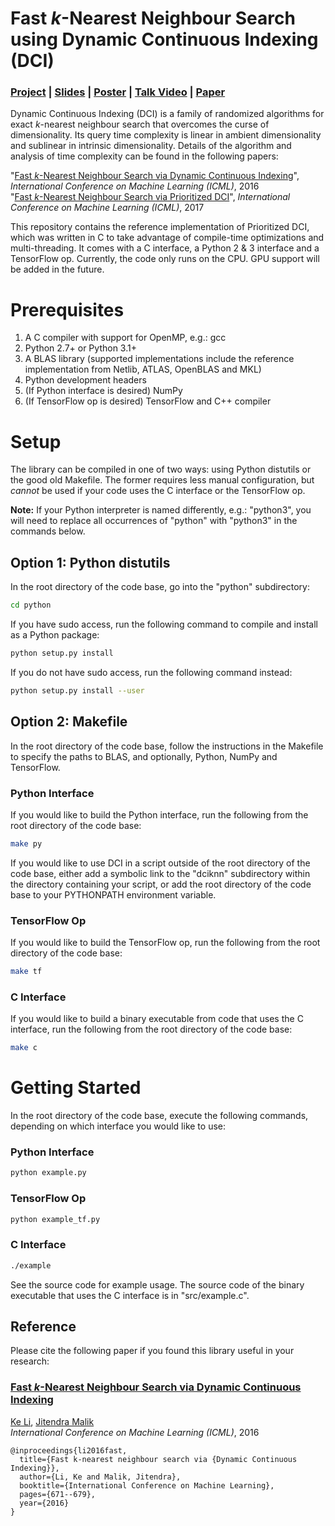 # Fast _k_-Nearest Neighbour Search using Dynamic Continuous Indexing (DCI)

### [Project](https://people.eecs.berkeley.edu/~ke.li/projects/dci/) | [Slides](https://people.eecs.berkeley.edu/~ke.li/papers/dci_slides.pdf) | [Poster](https://people.eecs.berkeley.edu/~ke.li/papers/pdci_icml17_poster.pdf) | [Talk Video](https://vimeo.com/238229447) | [Paper](https://arxiv.org/abs/1703.00440)

Dynamic Continuous Indexing (DCI) is a family of randomized algorithms for exact _k_-nearest neighbour search that overcomes the curse of dimensionality. Its query time complexity is linear in ambient dimensionality and sublinear in intrinsic dimensionality. Details of the algorithm and analysis of time complexity can be found in the following papers:

"[Fast _k_-Nearest Neighbour Search via Dynamic Continuous Indexing](https://arxiv.org/abs/1512.00442)", _International Conference on Machine Learning (ICML)_, 2016\
"[Fast _k_-Nearest Neighbour Search via Prioritized DCI](https://arxiv.org/abs/1703.00440)", _International Conference on Machine Learning (ICML)_, 2017

This repository contains the reference implementation of Prioritized DCI, which was written in C to take advantage of compile-time optimizations and multi-threading. It comes with a C interface, a Python 2 & 3 interface and a TensorFlow op. Currently, the code only runs on the CPU. GPU support will be added in the future. 

# Prerequisites

1. A C compiler with support for OpenMP, e.g.: gcc
2. Python 2.7+ or Python 3.1+
3. A BLAS library (supported implementations include the reference implementation from Netlib, ATLAS, OpenBLAS and MKL)
4. Python development headers
5. (If Python interface is desired) NumPy
6. (If TensorFlow op is desired) TensorFlow and C++ compiler

# Setup

The library can be compiled in one of two ways: using Python distutils or the good old Makefile. The former requires less manual configuration, but *cannot* be used if your code uses the C interface or the TensorFlow op. 

**Note:** If your Python interpreter is named differently, e.g.: "python3", you will need to replace all occurrences of "python" with "python3" in the commands below.

## Option 1: Python distutils

In the root directory of the code base, go into the "python" subdirectory:
```bash
cd python
```

If you have sudo access, run the following command to compile and install as a Python package:
```bash
python setup.py install
```

If you do not have sudo access, run the following command instead:
```bash
python setup.py install --user
```

## Option 2: Makefile 

In the root directory of the code base, follow the instructions in the Makefile to specify the paths to BLAS, and optionally, Python, NumPy and TensorFlow. 

### Python Interface

If you would like to build the Python interface, run the following from the root directory of the code base:
```bash
make py
```

If you would like to use DCI in a script outside of the root directory of the code base, either add a symbolic link to the "dciknn" subdirectory within the directory containing your script, or add the root directory of the code base to your PYTHONPATH environment variable. 

### TensorFlow Op

If you would like to build the TensorFlow op, run the following from the root directory of the code base:
```bash
make tf
```

### C Interface

If you would like to build a binary executable from code that uses the C interface, run the following from the root directory of the code base:
```bash
make c
```

# Getting Started

In the root directory of the code base, execute the following commands, depending on which interface you would like to use:

### Python Interface

```bash
python example.py
```

### TensorFlow Op

```bash
python example_tf.py
```

### C Interface

```bash
./example
```

See the source code for example usage. The source code of the binary executable that uses the C interface is in "src/example.c".

## Reference

Please cite the following paper if you found this library useful in your research:

### [Fast _k_-Nearest Neighbour Search via Dynamic Continuous Indexing](https://arxiv.org/abs/1512.00442)
[Ke Li](https://people.eecs.berkeley.edu/~ke.li/), [Jitendra Malik](https://people.eecs.berkeley.edu/~malik/)\
*International Conference on Machine Learning (ICML)*, 2016

```
@inproceedings{li2016fast,
  title={Fast k-nearest neighbour search via {Dynamic Continuous Indexing}},
  author={Li, Ke and Malik, Jitendra},
  booktitle={International Conference on Machine Learning},
  pages={671--679},
  year={2016}
}
```
